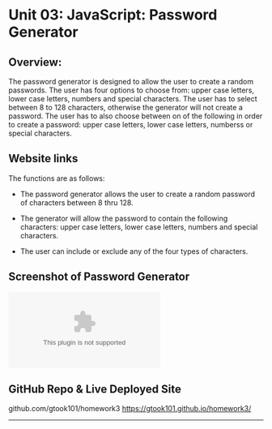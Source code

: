 # Unit 03: JavaScript: Password Generator

## Overview:

The password generator is designed to allow the user to create a random passwords. The user has four options to choose from: upper case letters, lower case letters, numbers and special characters. The user has to select between 8 to 128 characters, otherwise the generator will not create a password. The user has to also choose between on of the following in order to create a password: upper case letters, lower case letters, numberss or special characters. 

## Website links

The functions are as follows:

* The password generator allows the user to create a random password of characters between 8 thru 128.

* The generator will allow the password to contain the following characters: upper case letters, lower case letters, numbers and special characters. 

* The user can include or exclude any of the four types of characters.

## Screenshot of Password Generator

![Screenshot of Password Generator](Password-Generator.doc)


## GitHub Repo & Live Deployed Site

github.com/gtook101/homework3
https://gtook101.github.io/homework3/

---

